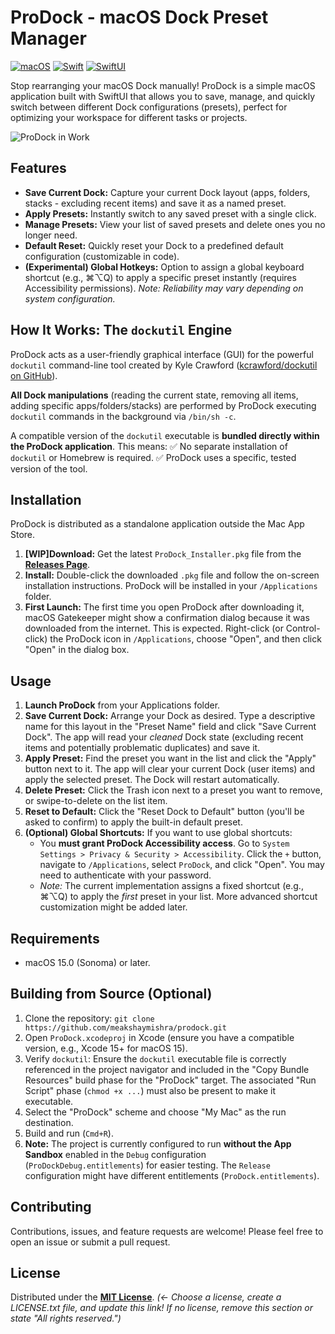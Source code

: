# ProDock - macOS Dock Preset Manager

[![macOS](https://img.shields.io/badge/macOS-14.0%2B-blue)](https://www.apple.com/macos/sonoma/)
[![Swift](https://img.shields.io/badge/Swift-5.9%2B-orange.svg)](https://swift.org)
[![SwiftUI](https://img.shields.io/badge/SwiftUI-native-purple.svg)](https://developer.apple.com/xcode/swiftui/)
<!-- Optional: Add a license badge if you choose one -->
<!-- [![License: MIT](https://img.shields.io/badge/License-MIT-yellow.svg)](https://opensource.org/licenses/MIT) -->

Stop rearranging your macOS Dock manually! ProDock is a simple macOS application built with SwiftUI that allows you to save, manage, and quickly switch between different Dock configurations (presets), perfect for optimizing your workspace for different tasks or projects.

![ProDock in Work](Assets/ProDock.gif)

## Features

*   **Save Current Dock:** Capture your current Dock layout (apps, folders, stacks - excluding recent items) and save it as a named preset.
*   **Apply Presets:** Instantly switch to any saved preset with a single click.
*   **Manage Presets:** View your list of saved presets and delete ones you no longer need.
*   **Default Reset:** Quickly reset your Dock to a predefined default configuration (customizable in code).
*   **(Experimental) Global Hotkeys:** Option to assign a global keyboard shortcut (e.g., ⌘⌥Q) to apply a specific preset instantly (requires Accessibility permissions). *Note: Reliability may vary depending on system configuration.*

## How It Works: The `dockutil` Engine

ProDock acts as a user-friendly graphical interface (GUI) for the powerful `dockutil` command-line tool created by Kyle Crawford ([kcrawford/dockutil on GitHub](https://github.com/kcrawford/dockutil)).

**All Dock manipulations** (reading the current state, removing all items, adding specific apps/folders/stacks) are performed by ProDock executing `dockutil` commands in the background via `/bin/sh -c`.

A compatible version of the `dockutil` executable is **bundled directly within the ProDock application**. This means:
✅ No separate installation of `dockutil` or Homebrew is required.
✅ ProDock uses a specific, tested version of the tool.

## Installation

ProDock is distributed as a standalone application outside the Mac App Store.

1.  **[WIP]Download:** Get the latest `ProDock_Installer.pkg` file from the [**Releases Page**](https://github.com/meakshaymishra/prodock).
2.  **Install:** Double-click the downloaded `.pkg` file and follow the on-screen installation instructions. ProDock will be installed in your `/Applications` folder.
3.  **First Launch:** The first time you open ProDock after downloading it, macOS Gatekeeper might show a confirmation dialog because it was downloaded from the internet. This is expected. Right-click (or Control-click) the ProDock icon in `/Applications`, choose "Open", and then click "Open" in the dialog box.

## Usage

1.  **Launch ProDock** from your Applications folder.
2.  **Save Current Dock:** Arrange your Dock as desired. Type a descriptive name for this layout in the "Preset Name" field and click "Save Current Dock". The app will read your *cleaned* Dock state (excluding recent items and potentially problematic duplicates) and save it.
3.  **Apply Preset:** Find the preset you want in the list and click the "Apply" button next to it. The app will clear your current Dock (user items) and apply the selected preset. The Dock will restart automatically.
4.  **Delete Preset:** Click the Trash icon next to a preset you want to remove, or swipe-to-delete on the list item.
5.  **Reset to Default:** Click the "Reset Dock to Default" button (you'll be asked to confirm) to apply the built-in default preset.
6.  **(Optional) Global Shortcuts:** If you want to use global shortcuts:
    *   You **must grant ProDock Accessibility access**. Go to `System Settings > Privacy & Security > Accessibility`. Click the `+` button, navigate to `/Applications`, select `ProDock`, and click "Open". You may need to authenticate with your password.
    *   *Note:* The current implementation assigns a fixed shortcut (e.g., ⌘⌥Q) to apply the *first* preset in your list. More advanced shortcut customization might be added later.

## Requirements

*   macOS 15.0 (Sonoma) or later.

## Building from Source (Optional)

1.  Clone the repository: `git clone https://github.com/meakshaymishra/prodock.git` 
2.  Open `ProDock.xcodeproj` in Xcode (ensure you have a compatible version, e.g., Xcode 15+ for macOS 15).
3.  Verify `dockutil`: Ensure the `dockutil` executable file is correctly referenced in the project navigator and included in the "Copy Bundle Resources" build phase for the "ProDock" target. The associated "Run Script" phase (`chmod +x ...`) must also be present to make it executable.
4.  Select the "ProDock" scheme and choose "My Mac" as the run destination.
5.  Build and run (`Cmd+R`).
6.  **Note:** The project is currently configured to run **without the App Sandbox** enabled in the `Debug` configuration (`ProDockDebug.entitlements`) for easier testing. The `Release` configuration might have different entitlements (`ProDock.entitlements`).

## Contributing

Contributions, issues, and feature requests are welcome! Please feel free to open an issue or submit a pull request.

## License

Distributed under the [**MIT License**](LICENSE.txt). *(<- Choose a license, create a LICENSE.txt file, and update this link! If no license, remove this section or state "All rights reserved.")*
